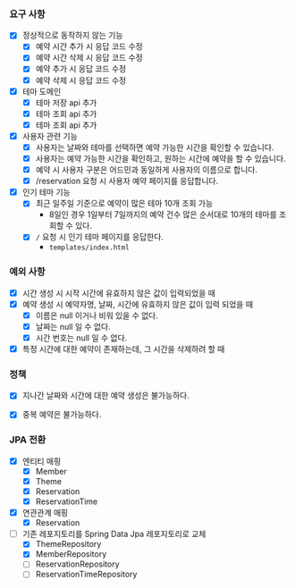 ### 요구 사항
- [x] 정상적으로 동작하지 않는 기능
    - [x] 예약 시간 추가 시 응답 코드 수정
    - [x] 예약 시간 삭제 시 응답 코드 수정
    - [x] 예약 추가 시 응답 코드 수정
    - [x] 예약 삭제 시 응답 코드 수정
- [x] 테마 도메인
    - [x] 테마 저장 api 추가
    - [x] 테마 조회 api 추가
    - [x] 테마 조회 api 추가
- [x] 사용자 관련 기능
    - [x] 사용자는 날짜와 테마를 선택하면 예약 가능한 시간을 확인할 수 있습니다.
    - [x] 사용자는 예약 가능한 시간을 확인하고, 원하는 시간에 예약을 할 수 있습니다.
    - [x] 예약 시 사용자 구분은 어드민과 동일하게 사용자의 이름으로 합니다.
    - [x] /reservation 요청 시 사용자 예약 페이지를 응답합니다.
- [x] 인기 테마 기능
    - [x] 최근 일주일 기준으로 예약이 많은 테마 10개 조회 가능
        - 8일인 경우 1일부터 7일까지의 예약 건수 많은 순서대로 10개의 테마를 조회할 수 있다.
    - [x] `/` 요청 시 인기 테마 페이지를 응답한다.
        - `templates/index.html`

### 예외 사항
- [x] 시간 생성 시 시작 시간에 유효하지 않은 값이 입력되었을 때
- [x] 예약 생성 시 예약자명, 날짜, 시간에 유효하지 않은 값이 입력 되었을 때
    - [x] 이름은 null 이거나 비워 있을 수 없다.
    - [x] 날짜는 null 일 수 없다.
    - [x] 시간 번호는 null 일 수 없다.
- [x] 특정 시간에 대한 예약이 존재하는데, 그 시간을 삭제하려 할 때

### 정책
- [x] 지나간 날짜와 시간에 대한 예약 생성은 불가능하다.
- [x] 중복 예약은 불가능하다.


### JPA 전환
- [x] 엔티티 매핑
  - [x] Member
  - [x] Theme
  - [x] Reservation
  - [x] ReservationTime
- [x] 연관관계 매핑
  - [x] Reservation
- [ ] 기존 레포지토리를 Spring Data Jpa 레포지토리로 교체
  - [x] ThemeRepository
  - [x] MemberRepository
  - [ ] ReservationRepository
  - [ ] ReservationTimeRepository
